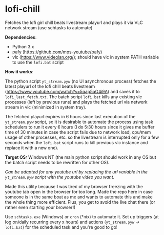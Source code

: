 # lofi-chill
Fetches the lofi girl chill beats livestream playurl and plays it via VLC network stream (use schtasks to automate)

**Dependencies:**
* Python 3.x
* pafy (https://github.com/mps-youtube/pafy)
* vlc (https://www.videolan.org/); should have vlc in system PATH variable to use the `lofi.bat` script

**How it works:**

The python script `yt_stream.pyw` (no UI asynchronous process) fetches the latest playurl of the lofi chill beats livestream (https://www.youtube.com/watch?v=5qap5aO4i9A) and saves it to `lofi_last_fetch.txt`. The batch script `lofi.bat` kills any existing vlc processes (left by previous runs) and plays the fetched url via network stream in vlc (minimized in system tray).

The fetched playurl expires in 6 hours since last execution of the `yt_stream.pyw` script, so it is desirable to automate the process using task schedulers to run it every 6 hours (I do 5:30 hours since it gives me buffer time of 30 minutes in case the script fails due to network load, cpu/mem usage of other processes, etc. so the livestream is interrupted only for a few seconds when the `lofi.bat` script runs to kill previous vlc instance and replace it with a new one).

**Target OS:** Windows NT (the main python script should work in any OS but the batch script needs to be rewritten for other OS).

_Can be adapted for any youtube url by replacing the url variable in the `yt_stream.pyw` script with the youtube video you want._

Made this utility because I was tired of my browser freezing with the youtube tab open in the browser for too long. Made the repo here in case someone is in the same boat as me and wants to automate this and make the whole thing more efficient. Plus, you get to avoid the live chat there (or rather even starting your browser!)

Use `schtasks.exe` (Windows) or `cron` (\*nix) to automate it. Set up triggers (at log on/daily recurring every x hours) and actions (`yt_stream.pyw` -> `lofi.bat`) for the scheduled task and you're good to go!
